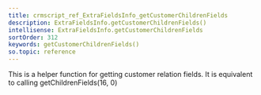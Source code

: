 ```yaml
---
title: crmscript_ref_ExtraFieldsInfo_getCustomerChildrenFields
description: ExtraFieldsInfo.getCustomerChildrenFields()
intellisense: ExtraFieldsInfo.getCustomerChildrenFields
sortOrder: 312
keywords: getCustomerChildrenFields()
so.topic: reference
---
```


This is a helper function for getting customer relation fields. It is equivalent to calling getChildrenFields(16, 0)


